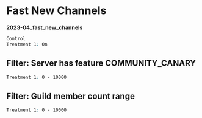 # Fast New Channels

**2023-04_fast_new_channels**

```css
Control
Treatment 1: On
```

## Filter: Server has feature COMMUNITY_CANARY
```css
Treatment 1: 0 - 10000
```
## Filter: Guild member count range
```css
Treatment 1: 0 - 10000
```

